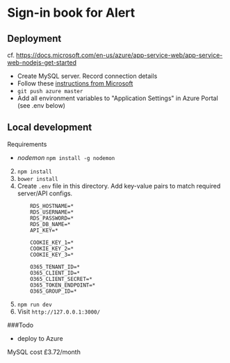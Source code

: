 # Sign-in book for Alert


## Deployment
cf. https://docs.microsoft.com/en-us/azure/app-service-web/app-service-web-nodejs-get-started
- Create MySQL server. Record connection details
- Follow these [instructions from Microsoft](https://docs.microsoft.com/en-us/azure/app-service-web/app-service-web-nodejs-get-started)
- ```git push azure master```
- Add all environment variables to "Application Settings" in Azure Portal (see .env below)

## Local development

Requirements
- *nodemon* `npm install -g nodemon`


2. `npm install`
3. `bower install`
4. Create `.env` file in this directory. Add key-value pairs to match required server/API configs.
	```
		RDS_HOSTNAME=*
		RDS_USERNAME=*
		RDS_PASSWORD=*
		RDS_DB_NAME=*
		API_KEY=*

		COOKIE_KEY_1=*
		COOKIE_KEY_2=*
		COOKIE_KEY_3=*

		O365_TENANT_ID=*
		O365_CLIENT_ID=*
		O365_CLIENT_SECRET=*
		O365_TOKEN_ENDPOINT=*
		O365_GROUP_ID=*
	```
6. `npm run dev`
7. Visit `http://127.0.0.1:3000/`


###Todo
- deploy to Azure

MySQL cost £3.72/month
